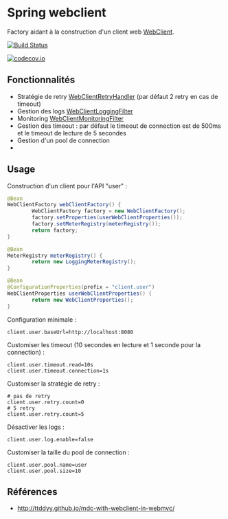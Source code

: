 # Spring webclient

Factory aidant à la construction d'un client web [WebClient](http://www.baeldung.com/spring-5-webclient).

[![Build Status](https://travis-ci.org/nduheron/spring-webclient.svg?branch=master)](https://travis-ci.org/nduheron/spring-webclient)

[![codecov.io](https://codecov.io/gh/nduheron/spring-webclient/branch/master/graphs/badge.svg?branch=master)](https://codecov.io/github/nduheron/spring-webclient?branch=master)

## Fonctionnalités

- Stratégie de retry [WebClientRetryHandler](./src/main/java/fr/nduheron/poc/springwebclient/filters/WebClientRetryHandler.java) (par défaut 2 retry en cas de timeout)
- Gestion des logs [WebClientLoggingFilter](./src/main/java/fr/nduheron/poc/springwebclient/filters/WebClientLoggingFilter.java)
- Monitoring [WebClientMonitoringFilter](./src/main/java/fr/nduheron/poc/springwebclient/filters/WebClientMonitoringFilter.java)
- Gestion des timeout : par défaut le timeout de connection est de 500ms et le timeout de lecture de 5 secondes
- Gestion d'un pool de connection
-
## Usage

Construction d'un client pour l'API "user" :

```java
@Bean
WebClientFactory webClientFactory() {
        WebClientFactory factory = new WebClientFactory();
        factory.setProperties(userWebClientProperties());
        factory.setMeterRegistry(meterRegistry());
        return factory;
}

@Bean
MeterRegistry meterRegistry() {
        return new LoggingMeterRegistry();
}

@Bean
@ConfigurationProperties(prefix = "client.user")
WebClientProperties userWebClientProperties() {
        return new WebClientProperties();
}
```
Configuration minimale :

```properties
client.user.baseUrl=http://localhost:8080
```

Customiser les timeout (10 secondes en lecture et 1 seconde pour la connection) :

```properties
client.user.timeout.read=10s
client.user.timeout.connection=1s
```
Customiser la stratégie de retry :

```properties
# pas de retry
client.user.retry.count=0
# 5 retry
client.user.retry.count=5
```
Désactiver les logs :

```properties
client.user.log.enable=false
```

Customiser la taille du pool de connection :

```properties
client.user.pool.name=user
client.user.pool.size=10
```

## Références

* http://ttddyy.github.io/mdc-with-webclient-in-webmvc/
